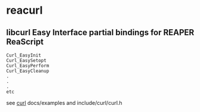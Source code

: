 # reacurl
## libcurl Easy Interface partial bindings for REAPER ReaScript
```
Curl_EasyInit
Curl_EasySetopt 
Curl_EasyPerform  
Curl_EasyCleanup
.
.
.
etc     	     	    
```
see [curl](https://www.github.com/curl/curl) docs/examples and include/curl/curl.h